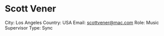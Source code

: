 # Scott Vener

City: Los Angeles
Country: USA
Email: scottvener@mac.com
Role: Music Supervisor
Type: Sync